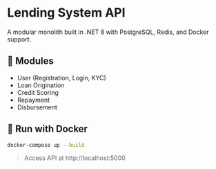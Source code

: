 # Lending System API

A modular monolith built in .NET 8 with PostgreSQL, Redis, and Docker support.

## 🧱 Modules

- User (Registration, Login, KYC)
- Loan Origination
- Credit Scoring
- Repayment
- Disbursement

## 🐳 Run with Docker

```bash
docker-compose up --build
```

> Access API at http://localhost:5000
